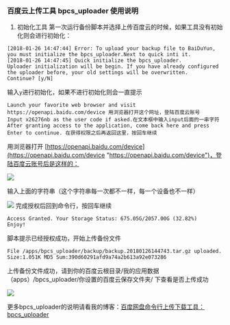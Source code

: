 ###  百度云上传工具 bpcs_uploader 使用说明
1. 初始化工具
第一次运行备份脚本并选择上传百度云的时候，如果工具没有初始化则会进行初始化：
```shell
[2018-01-26 14:47:44] Error: To upload your backup file to BaiDuYun, you must initialize the bpcs_uploader.Next to quick inti it.
[2018-01-26 14:47:45] Quick initialize the bpcs_uploader.
Uploader initialization will be begin. If you have already configured the uploader before, your old settings will be overwritten.
Continue? [y/N]
```
输入`y`进行初始化，如果不进行初始化则会一直提示
```shell
Launch your favorite web browser and visit https://openapi.baidu.com/device 用浏览器打开这个网址，登陆百度云账号
Input x26276nb as the user code if asked.在文本框中输入input后面的一串字符
After granting access to the application, come back here and press Enter to continue. 在获得权限之后再返回这里，按回车继续
```
用浏览器打开 [https://openapi.baidu.com/device](https://openapi.baidu.com/device "https://openapi.baidu.com/device")，登陆百度云账号后是这样的：

![](https://cdn.sunriseydy.top/wp-content/uploads/2018/01/2-1.png)

输入上面的字符串（这个字符串每一次都不一样，每一个设备也不一样）

![](https://cdn.sunriseydy.top/wp-content/uploads/2018/01/3-1.png)
完成授权后回到命令行，按回车继续

```shell
Access Granted. Your Storage Status: 675.05G/2057.00G (32.82%)
Enjoy!
```
脚本提示已经授权成功，开始上传备份文件
```shell
File /apps/bpcs_uploader/backup/backup.20180126144743.tar.gz uploaded.
Size:1.051K MD5 Sum:390d60291afd9a74a2b613a92e073286
```
上传备份文件成功，请到你的百度云根目录/我的应用数据（apps）/bpcs_uploader/你设置的百度云保存文件夹/ 下查看是否上传成功

![](https://cdn.sunriseydy.top/wp-content/uploads/2018/01/4-1.png)


更多bpcs_uploader的说明请看我的博客：[百度网盘命令行上传下载工具：bpcs_uploader](https://blog.sunriseydy.top/daily/bpcs_uploader/ "百度网盘命令行上传下载工具：bpcs_uploader")

